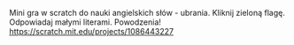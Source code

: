 Mini gra w scratch do nauki angielskich słów - ubrania.
Kliknij zieloną flagę. Odpowiadaj małymi literami. Powodzenia!
https://scratch.mit.edu/projects/1086443227

